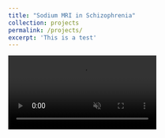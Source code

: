 ```yaml
---
title: "Sodium MRI in Schizophrenia"
collection: projects
permalink: /projects/
excerpt: 'This is a test'
---
```



<video src="https://user-images.githubusercontent.com/66810984/190894744-0d791606-376b-4884-a9f0-c6c2ca14d499.mp4" autoplay="true" loop="loop" muted="muted" controls="controls" style="max-width: 730px;">
</video>
